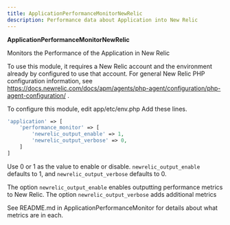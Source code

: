 ```yaml
---
title: ApplicationPerformanceMonitorNewRelic
description: Performance data about Application into New Relic
---
```


**ApplicationPerformanceMonitorNewRelic**

Monitors the Performance of the Application in New Relic

To use this module, it requires a New Relic account and the environment already by configured to use that account.
For general New Relic PHP configuration information, see https://docs.newrelic.com/docs/apm/agents/php-agent/configuration/php-agent-configuration/ .

To configure this module, edit app/etc/env.php
Add these lines.

```php
'application' => [
    'performance_monitor' => [
        'newrelic_output_enable' => 1,
        'newrelic_output_verbose' => 0,
    ]
]
```

Use 0 or 1 as the value to enable or disable.
`newrelic_output_enable` defaults to 1, and `newrelic_output_verbose` defaults to 0.

The option `newrelic_output_enable` enables outputting performance metrics to New Relic.
The option `newrelic_output_verbose` adds additional metrics

See README.md in ApplicationPerformanceMonitor for details about what metrics are in each.
